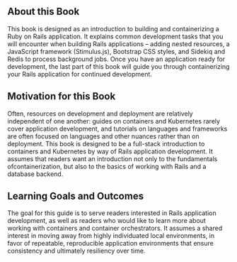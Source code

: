 ## About this Book

This book is designed as an introduction to building and containerizing a Ruby on Rails application. It explains common development tasks that you will encounter when building Rails applications – adding nested resources, a JavaScript framework (Stimulus.js), Bootstrap CSS styles, and Sidekiq and Redis to process background jobs. Once you have an application ready for development, the last part of this book will  guide you through containerizing your Rails application for continued development. 

## Motivation for this Book

Often, resources on development and deployment are relatively independent of one another: guides on containers and Kubernetes rarely cover application development, and tutorials on languages and  frameworks are often focused on languages and other nuances rather than on deployment. This book is designed to be a full-stack introduction to  containers and Kubernetes by way of Rails application development. It  assumes that readers want an introduction not only to the fundamentals ofcontainerization, but also to the basics of working with Rails and a database backend.

## Learning Goals and Outcomes

The goal for this guide is to serve readers interested in Rails application development, as well as readers who would like to learn more about working with containers and container orchestrators. It assumes a shared interest in moving away from highly individuated local environments, in favor of repeatable, reproducible application environments that ensure consistency and ultimately resiliency over time.
